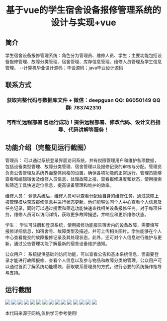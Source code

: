 <p><h1 align="center">基于vue的学生宿舍设备报修管理系统的设计与实现+vue</h1></p>

## 简介
学生宿舍设备报修管理系统：角色分为管理员、维修人员、学生；主要功能包括设备报修管理、故障分类管理、宿舍管理、库存信息管理、维修人员管理及学生信息管理。    --计算机毕业设计源码；毕设源码；java毕业设计源码


## 联系方式
<p><h3 align="center">获取完整代码与数据库文件 + 微信：deepguan QQ: 86050149 QQ群: 783742310</h3></p>
<p><h3 align="center">可帮忙远程部署 包运行成功！提供远程部署、修改代码、设计文档指导、代码讲解等服务！</h3></p>

## 功能介绍（完整见运行截图）
管理员： 可以通过系统登录界面访问系统，并有权限管理用户和维护各项数据，包括设备类型管理、故障分类管理、宿舍管理以及报修记录的审核与分配。管理员负责公告管理及系统界面整体风格的设置，确保各项功能的正常运行。管理员能够查看和编辑宿舍及维修人员信息，处理故障上报，查看报修进度和状态，使用搜索和筛选工具快速定位信息，提高设备管理和维护的效率。

维修人员： 登录系统后，维修人员可以查看分配给自身的维修任务，通过故障上报管理模块获取报修信息并进行状态更新。他们能够访问个人中心查看个人信息及任务记录，同时可以通过搜索和筛选功能快速查找相关设备报修任务。对于每项任务，维修人员可以访问详情，获取更多故障描述，并响应和更新维修状态。

学生： 学生可注册和登录系统，使用报修功能报告宿舍内的设备故障，需要填写报修详细信息，如宿舍号、故障类型及描述，并可上传相关图片。学生能够在个人中心查看提交的故障报修记录及其处理状态，此外，还可对个人信息进行维护与更新，通过公告管理功能了解最新的宿舍设备维护通知。

公众用户： 系统提供基础的访问功能，可以查看公告和基本系统信息，但需要登录才能进行故障报修、查看个人信息以及参与物品和故障分类的管理。公众用户可以通过首页了解系统功能模块，获取联系管理员的方式，进行必要的系统操作指导与支持。


## 运行截图
![](https://bs-1329754181.cos.ap-shanghai.myqcloud.com/ssm/StudentDormitoryRepairManagementSystem/img/001.jpg)
![](https://bs-1329754181.cos.ap-shanghai.myqcloud.com/ssm/StudentDormitoryRepairManagementSystem/img/002.jpg)
![](https://bs-1329754181.cos.ap-shanghai.myqcloud.com/ssm/StudentDormitoryRepairManagementSystem/img/003.jpg)
![](https://bs-1329754181.cos.ap-shanghai.myqcloud.com/ssm/StudentDormitoryRepairManagementSystem/img/004.jpg)
![](https://bs-1329754181.cos.ap-shanghai.myqcloud.com/ssm/StudentDormitoryRepairManagementSystem/img/005.jpg)
![](https://bs-1329754181.cos.ap-shanghai.myqcloud.com/ssm/StudentDormitoryRepairManagementSystem/img/006.jpg)
![](https://bs-1329754181.cos.ap-shanghai.myqcloud.com/ssm/StudentDormitoryRepairManagementSystem/img/007.jpg)
![](https://bs-1329754181.cos.ap-shanghai.myqcloud.com/ssm/StudentDormitoryRepairManagementSystem/img/008.jpg)
![](https://bs-1329754181.cos.ap-shanghai.myqcloud.com/ssm/StudentDormitoryRepairManagementSystem/img/009.jpg)
![](https://bs-1329754181.cos.ap-shanghai.myqcloud.com/ssm/StudentDormitoryRepairManagementSystem/img/010.jpg)
![](https://bs-1329754181.cos.ap-shanghai.myqcloud.com/ssm/StudentDormitoryRepairManagementSystem/img/011.jpg)
![](https://bs-1329754181.cos.ap-shanghai.myqcloud.com/ssm/StudentDormitoryRepairManagementSystem/img/012.jpg)
![](https://bs-1329754181.cos.ap-shanghai.myqcloud.com/ssm/StudentDormitoryRepairManagementSystem/img/013.jpg)
![](https://bs-1329754181.cos.ap-shanghai.myqcloud.com/ssm/StudentDormitoryRepairManagementSystem/img/014.jpg)
![](https://bs-1329754181.cos.ap-shanghai.myqcloud.com/ssm/StudentDormitoryRepairManagementSystem/img/015.jpg)

<p>本代码来源于网络,仅供学习参考使用!</p>
